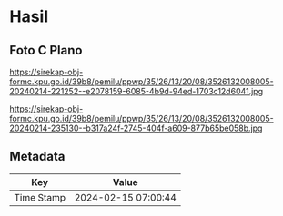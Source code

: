 # Hasil

## Foto C Plano

https://sirekap-obj-formc.kpu.go.id/39b8/pemilu/ppwp/35/26/13/20/08/3526132008005-20240214-221252--e2078159-6085-4b9d-94ed-1703c12d6041.jpg

https://sirekap-obj-formc.kpu.go.id/39b8/pemilu/ppwp/35/26/13/20/08/3526132008005-20240214-235130--b317a24f-2745-404f-a609-877b65be058b.jpg


## Metadata

| Key        | Value               |
| ---------- | ------------------- |
| Time Stamp | 2024-02-15 07:00:44 |



